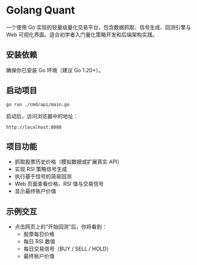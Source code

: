 # Golang Quant
一个使用 Go 实现的轻量级量化交易平台，包含数据抓取、信号生成、回测引擎与 Web 可视化界面。适合初学者入门量化策略开发和后端架构实践。

## 安装依赖
确保你已安装 Go 环境（建议 Go 1.20+）。

## 启动项目
```
go run ./cmd/api/main.go
```
启动后，访问浏览器中的地址：
```
http://localhost:8080
```

## 项目功能
- 抓取股票历史价格（模拟数据或扩展真实 API）
- 实现 RSI 策略信号生成
- 执行基于信号的简易回测
- Web 页面查看价格、RSI 值与交易信号
- 显示最终账户价值

## 示例交互
- 点击网页上的“开始回测”后，你将看到：
  - 股票每日价格
  - 每日 RSI 数值
  - 每日交易信号（BUY / SELL / HOLD）
  - 最终账户价值

